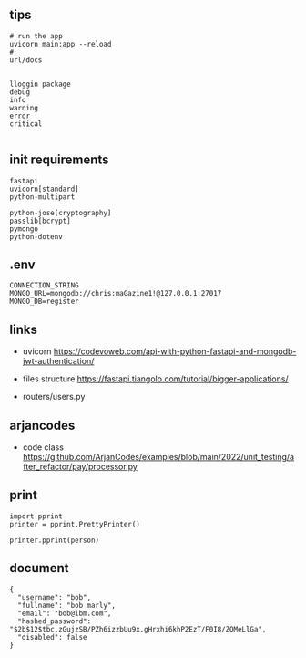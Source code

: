 ## tips
```
# run the app
uvicorn main:app --reload
#
url/docs


lloggin package
debug
info
warning
error
critical


```

## init requirements
```
fastapi
uvicorn[standard]
python-multipart

python-jose[cryptography]
passlib[bcrypt]
pymongo
python-dotenv

```

## .env

```
CONNECTION_STRING
MONGO_URL=mongodb://chris:maGazine1!@127.0.0.1:27017
MONGO_DB=register
```

## links

- uvicorn  https://codevoweb.com/api-with-python-fastapi-and-mongodb-jwt-authentication/

- files structure https://fastapi.tiangolo.com/tutorial/bigger-applications/

- routers/users.py

## arjancodes

- code class https://github.com/ArjanCodes/examples/blob/main/2022/unit_testing/after_refactor/pay/processor.py


## print
```
import pprint
printer = pprint.PrettyPrinter()

printer.pprint(person)

```

## document
```
{
  "username": "bob",
  "fullname": "bob marly",
  "email": "bob@ibm.com",
  "hashed_password": "$2b$12$tbc.zGujzSB/PZh6izzbUu9x.gHrxhi6khP2EzT/F0I8/ZOMeLlGa",
  "disabled": false
}

```

